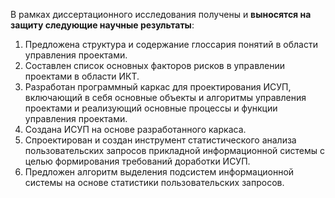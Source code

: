 В рамках диссертационного исследования получены и **выносятся на защиту следующие научные результаты**:

1. Предложена структура и содержание глоссария понятий в области управления проектами.
2. Составлен список основных факторов рисков в управлении проектами в области ИКТ.
3. Разработан программный каркас для проектирования ИСУП, включающий в себя основные объекты и алгоритмы управления проектами и реализующий основные процессы и функции управления проектами.
4. Создана ИСУП на основе разработанного каркаса.
5. Спроектирован и создан инструмент статистического анализа пользовательских запросов прикладной информационной системы с целью формирования требований доработки ИСУП.
6. Предложен алгоритм выделения подсистем информационной системы на основе статистики пользовательских запросов.
